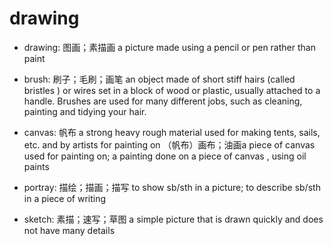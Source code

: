# drawing

- drawing: 图画；素描画 a picture made using a pencil or pen rather than paint

- brush: 刷子；毛刷；画笔 an object made of short stiff hairs (called bristles ) or wires set in a block of wood or plastic, usually attached to a handle. Brushes are used for many different jobs, such as cleaning, painting and tidying your hair.
- canvas: 帆布 a strong heavy rough material used for making tents, sails, etc. and by artists for painting on （帆布）画布；油画a piece of canvas used for painting on; a painting done on a piece of canvas , using oil paints

- portray: 描绘；描画；描写 to show sb/sth in a picture; to describe sb/sth in a piece of writing
- sketch: 素描；速写；草图 a simple picture that is drawn quickly and does not have many details
